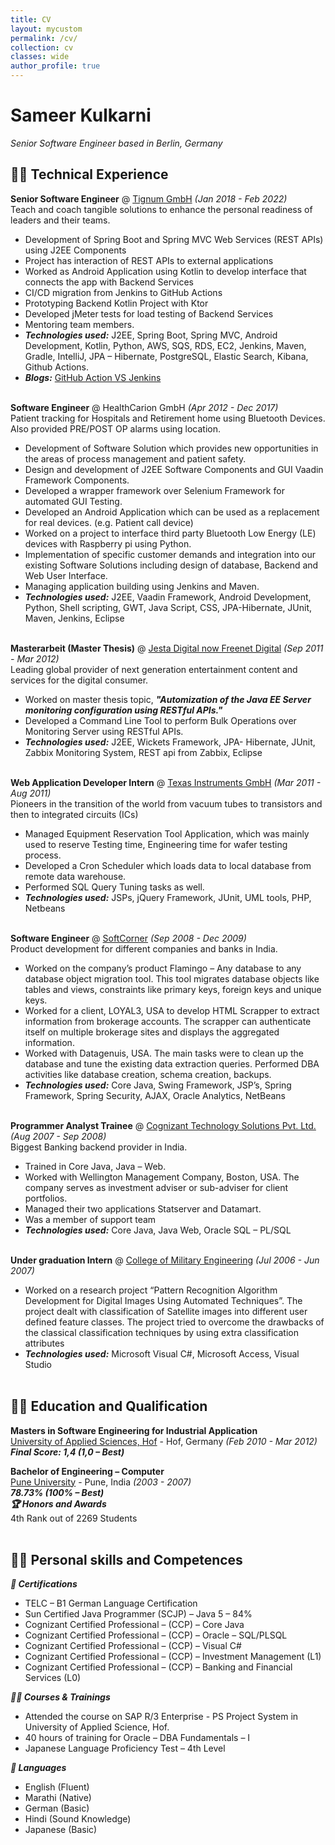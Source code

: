 ```yaml
---
title: CV
layout: mycustom
permalink: /cv/
collection: cv
classes: wide
author_profile: true
---
```


# Sameer Kulkarni

_Senior Software Engineer based in Berlin, Germany_ <br>

## 👨‍💻 Technical Experience

**Senior Software Engineer** @ [Tignum GmbH](https://tignum.com/) _(Jan 2018 - Feb 2022)_ <br>
Teach and coach tangible solutions to enhance the personal readiness of leaders and their teams.
 - Development of Spring Boot and Spring MVC Web Services (REST APIs) using J2EE Components
 - Project has interaction of REST APIs to external applications
 - Worked as Android Application using Kotlin to develop interface that connects the app with Backend Services
 - CI/CD migration from Jenkins to GitHub Actions 
 - Prototyping Backend Kotlin Project with Ktor 
 - Developed jMeter tests for load testing of Backend Services
 - Mentoring team members.
 - **_Technologies used:_** J2EE, Spring Boot, Spring MVC, Android Development, Kotlin, Python, AWS, SQS, RDS, EC2, Jenkins, Maven, Gradle, IntelliJ, JPA – Hibernate, PostgreSQL, Elastic Search, Kibana, Github Actions.
 - **_Blogs:_** [GitHub Action VS Jenkins](https://engineering.tignum.com/2021/06/30/gha-vs-jenkins/)
<br><br>

**Software Engineer** @ HealthCarion GmbH _(Apr 2012 - Dec 2017)_ <br>
Patient tracking for Hospitals and Retirement home using Bluetooth Devices. Also provided PRE/POST OP alarms using location.
  - Development of Software Solution which provides new opportunities in the areas of process management and patient safety.
  - Design and development of J2EE Software Components and GUI Vaadin Framework Components.
  - Developed a wrapper framework over Selenium Framework for automated GUI Testing.
  - Developed an Android Application which can be used as a replacement for real devices. (e.g. Patient call device)
  - Worked on a project to interface third party Bluetooth Low Energy (LE) devices with Raspberry pi using Python.
  - Implementation of specific customer demands and integration into our existing Software Solutions including design of database, Backend and Web User Interface.
  - Managing application building using Jenkins and Maven.  
  - **_Technologies used:_** J2EE, Vaadin Framework, Android Development, Python, Shell scripting, GWT, Java Script, CSS, JPA-Hibernate, JUnit, Maven, Jenkins, Eclipse
<br><br>

**Masterarbeit (Master Thesis)** @ [Jesta Digital now Freenet Digital](https://www.freenet-digital.de/) _(Sep 2011 - Mar 2012)_ <br>
 Leading global provider of next generation entertainment content and services for the digital consumer.
  - Worked on master thesis topic, ***"Automization of the Java EE Server monitoring configuration using RESTful APIs."***
  - Developed a Command Line Tool to perform Bulk Operations over Monitoring Server using RESTful APIs.
  - **_Technologies used:_** J2EE, Wickets Framework, JPA- Hibernate, JUnit, Zabbix Monitoring System, REST api from Zabbix, Eclipse
<br><br>

**Web Application Developer Intern** @ [Texas Instruments GmbH](https://www.ti.com/de-de/homepage.html) _(Mar 2011 - Aug 2011)_ <br>
Pioneers in the transition of the world from vacuum tubes to transistors and then to integrated circuits (ICs)
  - Managed Equipment Reservation Tool Application, which was mainly used to reserve Testing time, Engineering time for wafer testing process.
  - Developed a Cron Scheduler which loads data to local database from remote data warehouse. 
  - Performed SQL Query Tuning tasks as well.
  - **_Technologies used:_** JSPs, jQuery Framework, JUnit, UML tools, PHP, Netbeans
  <br><br>

**Software Engineer** @ [SoftCorner](http://www.soft-corner.com/) _(Sep 2008 - Dec 2009)_ <br>
Product development for different companies and banks in India.
  - Worked on the company’s product Flamingo – Any database to any database object migration tool. This tool migrates database objects like tables and views, constraints like primary keys, foreign keys and unique keys.  
  - Worked for a client, LOYAL3, USA to develop HTML Scrapper to extract information from brokerage accounts. The scrapper can authenticate itself on multiple brokerage sites and displays the aggregated information.
  - Worked with Datagenuis, USA. The main tasks were to clean up the database and tune the existing data extraction queries. Performed DBA activities like database creation, schema creation, backups.
  - **_Technologies used:_** Core Java, Swing Framework, JSP’s, Spring Framework, Spring Security, AJAX, Oracle Analytics, NetBeans
    <br><br>

**Programmer Analyst Trainee** @ [Cognizant Technology Solutions Pvt. Ltd.](hhttps://www.cognizant.com/) _(Aug 2007 - Sep 2008)_ <br>
Biggest Banking backend provider in India.
  - Trained in Core Java, Java – Web.
  - Worked with Wellington Management Company, Boston, USA. The company serves as investment adviser or sub-adviser for client portfolios.
  - Managed their two applications Statserver and Datamart.
  - Was a member of support team
  - **_Technologies used:_** Core Java, Java Web, Oracle SQL – PL/SQL
    <br><br>

**Under graduation Intern** @ [College of Military Engineering](https://indianarmy.nic.in/Site/FormTemplete/frmTempSimple.aspx?MnId=vzvAuxIkc89HbtNyTMdpsw==&ParentID=7gpYOzkpRhefS2kxF6XTOw==&flag=8CKP966uzg96kLov0aWdfQ==) _(Jul 2006 - Jun 2007)_ <br>

  -  Worked on a research project “Pattern Recognition Algorithm Development for Digital Images Using Automated Techniques”. The project dealt with classification of Satellite images into different user defined feature classes. The project tried to overcome the drawbacks of the classical classification techniques by using extra classification attributes
  - **_Technologies used:_** Microsoft Visual C#, Microsoft Access, Visual Studio<br><br>

## 🧑‍🎓 Education and Qualification
**Masters in Software Engineering for Industrial Application** <br>
[University of Applied Sciences, Hof](https://www.hof-university.com/) - Hof, Germany _(Feb 2010 - Mar 2012)_ <br>
***Final Score: 1,4 (1,0 – Best)***
<br>

**Bachelor of Engineering – Computer** <br>
[Pune University](http://www.unipune.ac.in/) - Pune, India _(2003 - 2007)_ <br>
***78.73% (100% – Best)***<br>
***🏆 Honors and Awards***<br>
4th Rank out of 2269 Students
<br><br>

## 👨‍🎨 Personal skills and Competences
***📜 Certifications***
  - TELC – B1 German Language Certification
  - Sun Certified Java Programmer (SCJP) – Java 5 – 84%
  - Cognizant Certified Professional – (CCP) – Core Java
  - Cognizant Certified Professional – (CCP) – Oracle – SQL/PLSQL
  - Cognizant Certified Professional – (CCP) – Visual C#
  - Cognizant Certified Professional – (CCP) – Investment Management (L1)
  - Cognizant Certified Professional – (CCP) – Banking and Financial Services (L0) <br>

***👨‍🏫 Courses & Trainings***
  - Attended the course on SAP R/3 Enterprise - PS Project System in University of Applied Science, Hof.
  - 40 hours of training for Oracle – DBA Fundamentals – I
  - Japanese Language Proficiency Test – 4th Level <br>

***💬 Languages***
  - English (Fluent)
  - Marathi (Native) 
  - German (Basic) 
  - Hindi (Sound Knowledge)
  - Japanese (Basic)



